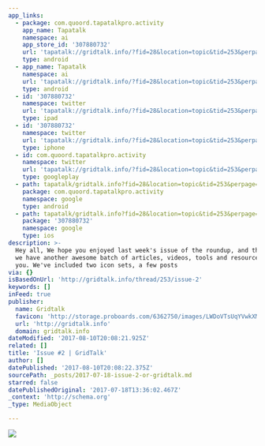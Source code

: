 ```yaml
---
app_links:
  - package: com.quoord.tapatalkpro.activity
    app_name: Tapatalk
    namespace: ai
    app_store_id: '307880732'
    url: 'tapatalk://gridtalk.info/?fid=28&location=topic&tid=253&perpage=15&page=1'
    type: android
  - app_name: Tapatalk
    namespace: ai
    url: 'tapatalk://gridtalk.info/?fid=28&location=topic&tid=253&perpage=15&page=1'
    type: android
  - id: '307880732'
    namespace: twitter
    url: 'tapatalk://gridtalk.info/?fid=28&location=topic&tid=253&perpage=15&page=1'
    type: ipad
  - id: '307880732'
    namespace: twitter
    url: 'tapatalk://gridtalk.info/?fid=28&location=topic&tid=253&perpage=15&page=1'
    type: iphone
  - id: com.quoord.tapatalkpro.activity
    namespace: twitter
    url: 'tapatalk://gridtalk.info/?fid=28&location=topic&tid=253&perpage=15&page=1'
    type: googleplay
  - path: tapatalk/gridtalk.info?fid=28&location=topic&tid=253&perpage=15&page=1
    package: com.quoord.tapatalkpro.activity
    namespace: google
    type: android
  - path: tapatalk/gridtalk.info?fid=28&location=topic&tid=253&perpage=15&page=1
    package: '307880732'
    namespace: google
    type: ios
description: >-
  Hey all, We hope you enjoyed last week's issue of the roundup, and this week
  we have another awesome batch of articles, videos, tools and resources for
  you. We've included two icon sets, a few posts
via: {}
isBasedOnUrl: 'http://gridtalk.info/thread/253/issue-2'
keywords: []
inFeed: true
publisher:
  name: Gridtalk
  favicon: 'http://storage.proboards.com/6362750/images/LWDoVTsUqYVwkXMNmswQ.ico'
  url: 'http://gridtalk.info'
  domain: gridtalk.info
dateModified: '2017-08-10T20:08:21.925Z'
related: []
title: 'Issue #2 | GridTalk'
author: []
datePublished: '2017-08-10T20:08:22.375Z'
sourcePath: _posts/2017-07-18-issue-2-or-gridtalk.md
starred: false
datePublishedOriginal: '2017-07-18T13:36:02.467Z'
_context: 'http://schema.org'
_type: MediaObject

---
```

![](https://the-grid-user-content.s3-us-west-2.amazonaws.com/0cc1b075-4cec-43ef-aef5-0dbd1082df57.jpg)